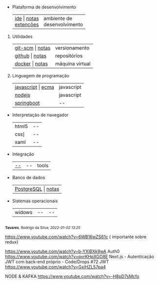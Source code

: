 
- Plataforma de desenvolvimento 

     > 

    |  |  |
    |--|--|
    | [ide](https://en.wikipedia.org/wiki/Integrated_development_environment) \| [notas](utils/ide/readme.md) <br/> [extenções](utils/ide/vscode/vsutils.md)| ambiente de <br/> desenvolvimento |
       

1. Utilidades

    |  |  |
    |--|--|
    | [git-scm](https://git-scm.com/) \| [notas](versionamento/git/readme.md) | versionamento |
    | [github](https://github.com/) \| [notas](repo/github/readme.md) | repositórios |
    | [docker](https://www.docker.com/) \| [notas](utils/vm/docker/readme.md) | máquina virtual |

2. Linguagem de programação

    |  |  |
    |--|--|
    | [javascript](npm/javascript/readme.md) \| [ecma](npm/javascript/ecma.md) | javascript |
    | [nodejs](npm/readme.md) | javascript |
    | [springboot](springboot/readme.md)|--|

- Interpretação de navegador

    |  |  |
    |--|--|
    |html5|--|
    |css]|--|
    |xaml|--|


- Integração

    |  |  |  |
    |--|--|--|
    | [--](--) | -- | tools |

- Banco de dados

    |  |
    |--|
    | [PostgreSQL](https://www.postgresql.org/) \| [notas](databases/postgresql/readme.md) |

- Sistemas operacionais

    |  |  |  |
    |--|--|--|
    | widows | -- | -- |


<sub><sub>
---
<sub>**Tavares**, Rodrigo da Silva; *2022-01-02 13:25*</sub>


https://www.youtube.com/watch?v=6WB16wZS61c ( importante sobre redux)


https://www.youtube.com/watch?v=b-YXlBXk9wA
Auth0
https://www.youtube.com/watch?v=pvrKHpXGO8E
Next.js - Autenticação JWT com back-end próprio - Code/Drops #72
JWT
https://www.youtube.com/watch?v=GxjHZL57pa4

NODE & KAFKA
https://www.youtube.com/watch?v=-H8pD7sMcfo